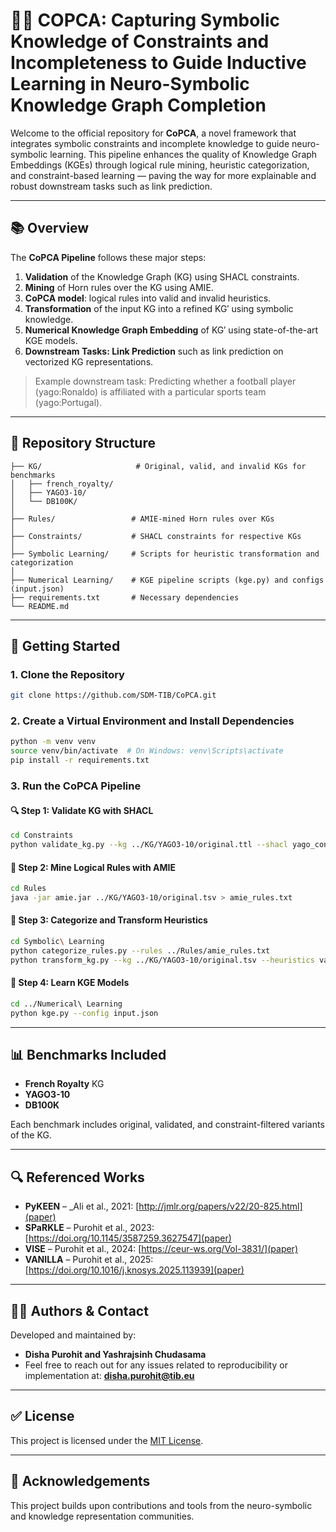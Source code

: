 # 🧠🔗 COPCA: Capturing Symbolic Knowledge of Constraints and Incompleteness to Guide Inductive Learning in Neuro-Symbolic Knowledge Graph Completion
Welcome to the official repository for **CoPCA**, a novel framework that integrates symbolic constraints and incomplete knowledge to guide neuro-symbolic learning. This pipeline enhances the quality of Knowledge Graph Embeddings (KGEs) through logical rule mining, heuristic categorization, and constraint-based learning — paving the way for more explainable and robust downstream tasks such as link prediction.

---
## 📚 Overview

The **CoPCA Pipeline** follows these major steps:

1. **Validation** of the Knowledge Graph (KG) using SHACL constraints.
2. **Mining** of Horn rules over the KG using AMIE.
3. **CoPCA model**: logical rules into valid and invalid heuristics.
4. **Transformation** of the input KG into a refined KG′ using symbolic knowledge.
5. **Numerical Knowledge Graph Embedding** of KG′ using state-of-the-art KGE models.
6. **Downstream Tasks: Link Prediction** such as link prediction on vectorized KG representations.

> Example downstream task: Predicting whether a football player (yago:Ronaldo) is affiliated with a particular sports team (yago:Portugal).

---
## 📁 Repository Structure


```
├── KG/                     # Original, valid, and invalid KGs for benchmarks
│   ├── french_royalty/        
│   ├── YAGO3-10/
│   └── DB100K/
│
├── Rules/                 # AMIE-mined Horn rules over KGs
│
├── Constraints/           # SHACL constraints for respective KGs
│
├── Symbolic Learning/     # Scripts for heuristic transformation and categorization
│
├── Numerical Learning/    # KGE pipeline scripts (kge.py) and configs (input.json)
├── requirements.txt       # Necessary dependencies  
└── README.md             
```

---

## 🚀 Getting Started

### 1. Clone the Repository
```bash
git clone https://github.com/SDM-TIB/CoPCA.git
```

### 2. Create a Virtual Environment and Install Dependencies
```bash
python -m venv venv
source venv/bin/activate  # On Windows: venv\Scripts\activate
pip install -r requirements.txt
```

### 3. Run the CoPCA Pipeline

#### 🔍 Step 1: Validate KG with SHACL
```bash
cd Constraints
python validate_kg.py --kg ../KG/YAGO3-10/original.ttl --shacl yago_constraints.ttl
```

#### 📜 Step 2: Mine Logical Rules with AMIE
```bash
cd Rules
java -jar amie.jar ../KG/YAGO3-10/original.tsv > amie_rules.txt
```

#### 🧩 Step 3: Categorize and Transform Heuristics
```bash
cd Symbolic\ Learning
python categorize_rules.py --rules ../Rules/amie_rules.txt
python transform_kg.py --kg ../KG/YAGO3-10/original.tsv --heuristics valid_rules.txt
```

#### 🔢 Step 4: Learn KGE Models
```bash
cd ../Numerical\ Learning
python kge.py --config input.json
```

---

## 📊 Benchmarks Included

- **French Royalty** KG
- **YAGO3-10**
- **DB100K**

Each benchmark includes original, validated, and constraint-filtered variants of the KG.

---

## 🔍 Referenced Works

- **PyKEEN** – _Ali et al., 2021: [http://jmlr.org/papers/v22/20-825.html](paper)   
- **SPaRKLE** – Purohit et al., 2023: [https://doi.org/10.1145/3587259.3627547](paper)   
- **VISE** – Purohit et al., 2024:  [https://ceur-ws.org/Vol-3831/](paper)
- **VANILLA** – Purohit et al., 2025: [https://doi.org/10.1016/j.knosys.2025.113939](paper)  

---

## 👨‍💻 Authors & Contact

Developed and maintained by:

- **Disha Purohit and Yashrajsinh Chudasama**
- Feel free to reach out for any issues related to reproducibility or implementation at: **disha.purohit@tib.eu**

---


## ✅ License

This project is licensed under the [MIT License](LICENSE).

---

## 🙏 Acknowledgements

This project builds upon contributions and tools from the neuro-symbolic and knowledge representation communities.
